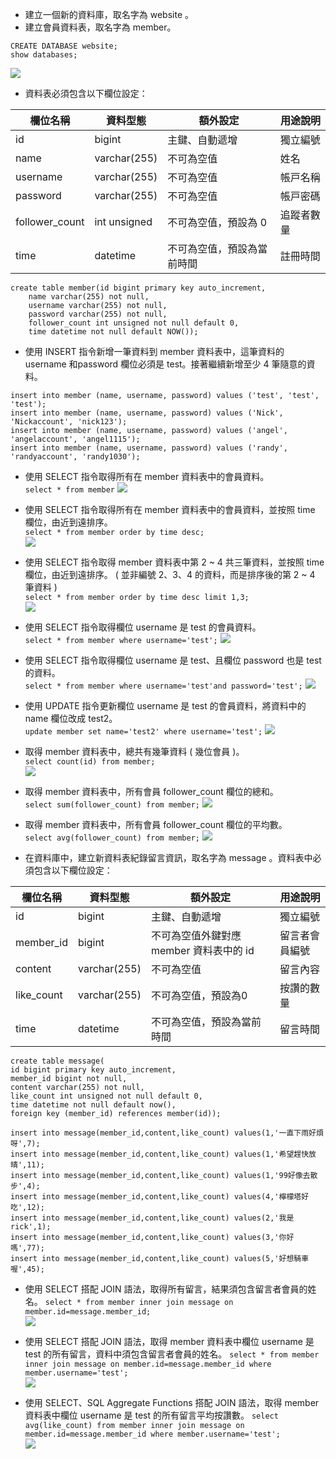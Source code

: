 * 建立⼀個新的資料庫，取名字為 website 。
* 建立會員資料表，取名字為 member。
```
CREATE DATABASE website;
show databases;
```
![](https://i.imgur.com/qYTTTO1.png)

* 資料表必須包含以下欄位設定：

|  欄位名稱 |  資料型態 | 額外設定 | ⽤途說明|
| -------- | --------| ----- |------|
| id    | bigint     | 主鍵、⾃動遞增     | 獨立編號    |
| name   | varchar(255)     | 不可為空值     | 姓名    |
| username| varchar(255)     | 不可為空值     | 帳⼾名稱    |
| password| varchar(255)     | 不可為空值     | 帳⼾密碼    |
| follower_count| int unsigned     | 不可為空值，預設為 0     | 追蹤者數量    |
| time     | datetime     | 不可為空值，預設為當前時間     | 註冊時間    |


```
create table member(id bigint primary key auto_increment,  
    name varchar(255) not null,  
    username varchar(255) not null,  
    password varchar(255) not null,  
    follower_count int unsigned not null default 0,  
    time datetime not null default NOW());
```
* 使⽤ INSERT 指令新增⼀筆資料到 member 資料表中，這筆資料的 username 和password 欄位必須是 test。接著繼續新增⾄少 4 筆隨意的資料。
```
insert into member (name, username, password) values ('test', 'test', 'test');
insert into member (name, username, password) values ('Nick', 'Nickaccount', 'nick123');
insert into member (name, username, password) values ('angel', 'angelaccount', 'angel1115');
insert into member (name, username, password) values ('randy', 'randyaccount', 'randy1030');
```
* 使⽤ SELECT 指令取得所有在 member 資料表中的會員資料。  
`select * from member`
![](https://i.imgur.com/1g7DWTz.png)


* 使⽤ SELECT 指令取得所有在 member 資料表中的會員資料，並按照 time 欄位，由近到遠排序。  
`select * from member order by time desc;`  
![](https://i.imgur.com/jIuTcsk.png)


* 使⽤ SELECT 指令取得 member 資料表中第 2 ~ 4 共三筆資料，並按照 time 欄位，由近到遠排序。 ( 並非編號 2、3、4 的資料，⽽是排序後的第 2 ~ 4 筆資料 )  
`select * from member order by time desc limit 1,3;`  
![](https://i.imgur.com/WNAoBis.png)


* 使⽤ SELECT 指令取得欄位 username 是 test 的會員資料。  
`select * from member where username='test';`
![](https://i.imgur.com/Ktoqda1.png)

* 使⽤ SELECT 指令取得欄位 username 是 test、且欄位 password 也是 test 的資料。  
`select * from member where username='test'and password='test';`
![](https://i.imgur.com/aRaWMNk.png)

* 使⽤ UPDATE 指令更新欄位 username 是 test 的會員資料，將資料中的 name 欄位改成 test2。  
`update member set name='test2' where username='test';`
![](https://i.imgur.com/QK5qTYR.png)

* 取得 member 資料表中，總共有幾筆資料 ( 幾位會員 )。  
`select count(id) from member;`  
![](https://i.imgur.com/Km5byrr.png)

* 取得 member 資料表中，所有會員 follower_count 欄位的總和。  
`select sum(follower_count) from member;`
![](https://i.imgur.com/T3c7Tfv.png)

* 取得 member 資料表中，所有會員 follower_count 欄位的平均數。  
`select avg(follower_count) from member;`
![](https://i.imgur.com/nYKnktv.png)

* 在資料庫中，建立新資料表紀錄留⾔資訊，取名字為 message 。資料表中必須包含以下欄位設定：

|  欄位名稱 | 資料型態 | 額外設定 | ⽤途說明|
| -------- | -------- | -------- | -------- |
| id | bigint | 主鍵、⾃動遞增 | 獨立編號 |
| member_id | bigint | 不可為空值外鍵對應 member 資料表中的 id | 留⾔者會員編號 |
| content| varchar(255)     | 不可為空值     | 留言內容    |
| like_count| varchar(255)     | 不可為空值，預設為0    | 按讚的數量    |
| time     | datetime     | 不可為空值，預設為當前時間     | 留言時間    |
```
create table message(
id bigint primary key auto_increment,
member_id bigint not null,
content varchar(255) not null,
like_count int unsigned not null default 0,
time datetime not null default now(),
foreign key (member_id) references member(id));

insert into message(member_id,content,like_count) values(1,'一直下雨好煩呀',7);
insert into message(member_id,content,like_count) values(1,'希望趕快放晴',11);
insert into message(member_id,content,like_count) values(1,'99好像去散步',4);
insert into message(member_id,content,like_count) values(4,'檸檬塔好吃',12);
insert into message(member_id,content,like_count) values(2,'我是rick',1);
insert into message(member_id,content,like_count) values(3,'你好嗎',77);
insert into message(member_id,content,like_count) values(5,'好想騎車喔',45);
```
* 使⽤ SELECT 搭配 JOIN 語法，取得所有留⾔，結果須包含留⾔者會員的姓名。
`select * from member inner join message on member.id=message.member_id;`  
![](https://i.imgur.com/c7Y07Tl.png)

* 使⽤ SELECT 搭配 JOIN 語法，取得 member 資料表中欄位 username 是 test 的所有留⾔，資料中須包含留⾔者會員的姓名。
`select * from member inner join message on member.id=message.member_id where member.username='test';`  
![](https://i.imgur.com/wLMe2U9.png)

* 使⽤ SELECT、SQL Aggregate Functions 搭配 JOIN 語法，取得 member 資料表中欄位 username 是 test 的所有留⾔平均按讚數。
`select avg(like_count) from member inner join message on member.id=message.member_id where member.username='test';`  
![](https://i.imgur.com/HQKl2PU.png)
